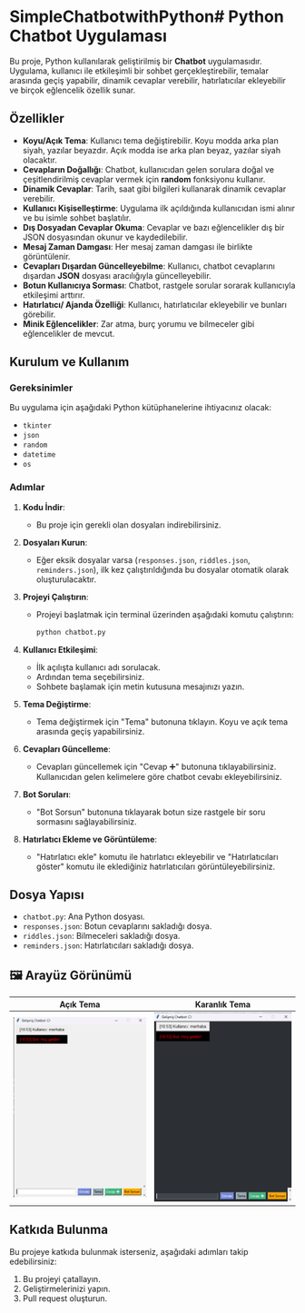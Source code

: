 # SimpleChatbotwithPython# Python Chatbot Uygulaması

Bu proje, Python kullanılarak geliştirilmiş bir **Chatbot** uygulamasıdır. 
Uygulama, kullanıcı ile etkileşimli bir sohbet gerçekleştirebilir, temalar arasında geçiş yapabilir, dinamik cevaplar verebilir, hatırlatıcılar ekleyebilir ve birçok eğlencelik özellik sunar.

## Özellikler

- **Koyu/Açık Tema**: Kullanıcı tema değiştirebilir. Koyu modda arka plan siyah, yazılar beyazdır. Açık modda ise arka plan beyaz, yazılar siyah olacaktır.
- **Cevapların Doğallığı**: Chatbot, kullanıcıdan gelen sorulara doğal ve çeşitlendirilmiş cevaplar vermek için **random** fonksiyonu kullanır.
- **Dinamik Cevaplar**: Tarih, saat gibi bilgileri kullanarak dinamik cevaplar verebilir.
- **Kullanıcı Kişiselleştirme**: Uygulama ilk açıldığında kullanıcıdan ismi alınır ve bu isimle sohbet başlatılır.
- **Dış Dosyadan Cevaplar Okuma**: Cevaplar ve bazı eğlencelikler dış bir JSON dosyasından okunur ve kaydedilebilir.
- **Mesaj Zaman Damgası**: Her mesaj zaman damgası ile birlikte görüntülenir.
- **Cevapları Dışardan Güncelleyebilme**: Kullanıcı, chatbot cevaplarını dışardan **JSON** dosyası aracılığıyla güncelleyebilir.
- **Botun Kullanıcıya Sorması**: Chatbot, rastgele sorular sorarak kullanıcıyla etkileşimi arttırır.
- **Hatırlatıcı/ Ajanda Özelliği**: Kullanıcı, hatırlatıcılar ekleyebilir ve bunları görebilir.
- **Minik Eğlencelikler**: Zar atma, burç yorumu ve bilmeceler gibi eğlencelikler de mevcut.

## Kurulum ve Kullanım

### Gereksinimler

Bu uygulama için aşağıdaki Python kütüphanelerine ihtiyacınız olacak:

- `tkinter`
- `json`
- `random`
- `datetime`
- `os`

### Adımlar

1. **Kodu İndir**:
   - Bu proje için gerekli olan dosyaları indirebilirsiniz. 

2. **Dosyaları Kurun**:
   - Eğer eksik dosyalar varsa (`responses.json`, `riddles.json`, `reminders.json`), ilk kez çalıştırıldığında bu dosyalar otomatik olarak oluşturulacaktır.

3. **Projeyi Çalıştırın**:
   - Projeyi başlatmak için terminal üzerinden aşağıdaki komutu çalıştırın:

     ```bash
     python chatbot.py
     ```

4. **Kullanıcı Etkileşimi**:
   - İlk açılışta kullanıcı adı sorulacak.
   - Ardından tema seçebilirsiniz.
   - Sohbete başlamak için metin kutusuna mesajınızı yazın.

5. **Tema Değiştirme**:
   - Tema değiştirmek için "Tema" butonuna tıklayın. Koyu ve açık tema arasında geçiş yapabilirsiniz.

6. **Cevapları Güncelleme**:
   - Cevapları güncellemek için "Cevap ➕" butonuna tıklayabilirsiniz. Kullanıcıdan gelen kelimelere göre chatbot cevabı ekleyebilirsiniz.

7. **Bot Soruları**:
   - "Bot Sorsun" butonuna tıklayarak botun size rastgele bir soru sormasını sağlayabilirsiniz.

8. **Hatırlatıcı Ekleme ve Görüntüleme**:
   - "Hatırlatıcı ekle" komutu ile hatırlatıcı ekleyebilir ve "Hatırlatıcıları göster" komutu ile eklediğiniz hatırlatıcıları görüntüleyebilirsiniz.

## Dosya Yapısı

- `chatbot.py`: Ana Python dosyası.
- `responses.json`: Botun cevaplarını sakladığı dosya.
- `riddles.json`: Bilmeceleri sakladığı dosya.
- `reminders.json`: Hatırlatıcıları sakladığı dosya.


## 🖼️ Arayüz Görünümü

| Açık Tema | Karanlık Tema |
|----------|----------------|
| ![light](docs/light.png) | ![dark](docs/dark.png) | ![name](docs/name.png) |
## Katkıda Bulunma

Bu projeye katkıda bulunmak isterseniz, aşağıdaki adımları takip edebilirsiniz:

1. Bu projeyi çatallayın.
2. Geliştirmelerinizi yapın.
3. Pull request oluşturun.